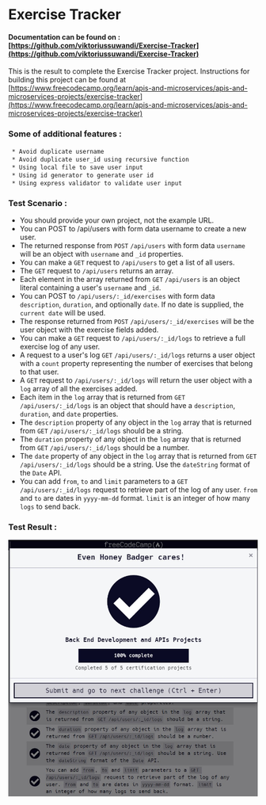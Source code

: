 # Exercise Tracker

#### Documentation can be found on : [https://github.com/viktoriussuwandi/Exercise-Tracker](https://github.com/viktoriussuwandi/Exercise-Tracker)

This is the result to complete the Exercise Tracker project.
Instructions for building this project can be found at 
[https://www.freecodecamp.org/learn/apis-and-microservices/apis-and-microservices-projects/exercise-tracker](https://www.freecodecamp.org/learn/apis-and-microservices/apis-and-microservices-projects/exercise-tracker)

###  Some of additional features :
     * Avoid duplicate username
     * Avoid duplicate user_id using recursive function
     * Using local file to save user input
     * Using id generator to generate user id
     * Using express validator to validate user input


### Test Scenario :
- You should provide your own project, not the example URL.
- You can POST to /api/users with form data username to create a new user.
- The returned response from `POST` `/api/users` with form data `username` will be an object with `username` and `_id` properties.
- You can make a `GET` request to `/api/users` to get a list of all users.
- The `GET` request to `/api/users` returns an array.
- Each element in the array returned from `GET` `/api/users` is an object literal containing a user's `username` and `_id`.
- You can POST to `/api/users/:_id/exercises` with form data `description`, `duration`, and optionally `date`. If no date is supplied, the `current date` will be used.
- The response returned from `POST` `/api/users/:_id/exercises` will be the user object with the exercise fields added.
- You can make a `GET` request to `/api/users/:_id/logs` to retrieve a full exercise log of any user.
- A request to a user's log `GET` `/api/users/:_id/logs` returns a user object with a `count` property representing the number of exercises that belong to that user.
- A `GET` request to `/api/users/:_id/logs` will return the user object with a `log` array of all the exercises added.
- Each item in the `log` array that is returned from `GET` `/api/users/:_id/logs` is an object that should have a `description`, `duration`, and `date` properties.
- The `description` property of any object in the `log` array that is returned from `GET` `/api/users/:_id/logs` should be a string.
- The `duration` property of any object in the `log` array that is returned from `GET` `/api/users/:_id/logs` should be a number.
- The `date` property of any object in the `log` array that is returned from `GET` `/api/users/:_id/logs` should be a string. Use the `dateString` format of the `Date` API.
- You can add `from`, `to` and `limit` parameters to a `GET` `/api/users/:_id/logs` request to retrieve part of the log of any user. `from` and `to` are dates in `yyyy-mm-dd` format. `limit` is an integer of how many `logs` to send back.


### Test Result :
![complete](complete.jpg)

